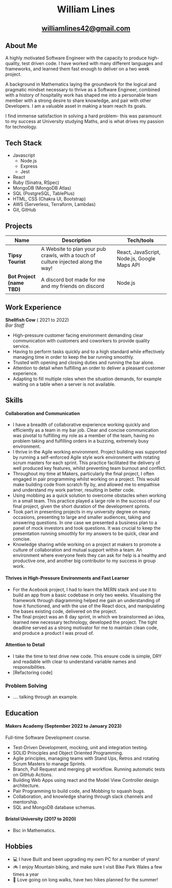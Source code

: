 <div align="center">

# William Lines

## williamlines42@gmail.com

</div>

## About Me

A highly motivated Software Engineer with the capacity to produce high-quality, test driven code. I have worked with many different languages and frameworks, and learned them fast enough to deliver on a two week project.

A background in Mathematics laying the groundwork for the logical and pragmatic mindset necessary to thrive as a Software Engineer, combined with a history of hospitality work has shaped me into a personable team member with a strong desire to share knowledge, and pair with other Developers. I am a valuable asset in making a team reach its goals.

I find immense satisfaction in solving a hard problem- this was paramount to my success at University studying Maths, and is what drives my passion for technology.

## Tech Stack

- Javascript
  - Node.js
  - Express
  - Jest
- React
- Ruby (Sinatra, RSpec)
- MongoDB (MongoDB Atlas)
- SQL (PostgreSQL, TablePlus)
- HTML, CSS (Chakra UI, Bootstrap)
- AWS (Serverless, Terraform, Lambdas)
- Git, GitHub

## Projects

| Name                       | Description                                                                        | Tech/tools                                  |
| -------------------------- | ---------------------------------------------------------------------------------- | ------------------------------------------- |
| **Tipsy Tourist**          | A Website to plan your pub crawls, with a touch of culture injected along the way! | React, JavaScript, Node.js, Google Maps API |
| **Bot Project (name TBD)** | A discord bot made for me and my friends on discord                                | Node.js                                     |

## Work Experience

**Shellfish Cow** ( 2021 to 2022)  
_Bar Staff_

- High-pressure customer facing environment demanding clear communication with customers and coworkers to provide quality service.
- Having to perform tasks quickly and to a high standard while effectively managing time in order to keep the bar running smoothly.
- Trusted with opening and closing duties and running the bar alone.
- Attention to detail when fulfilling an order to deliver a pleasant customer experience.
- Adapting to fill multiple roles when the situation demands, for example waiting on a table when a server is not available.

## Skills

#### Collaboration and Communication

<!-- PICK THE BEST OF THESE!!! -->

- I have a breadth of collaborative experience working quickly and efficiently as a team in my bar job. Clear and concise communication was pivotal to fulfilling my role as a member of the team, having no problem taking and fulfilling orders in a buzzing, extremely busy environment.
- I thrive in the Agile working environment. Project building was supported by running a self-enforced Agile style work environment with rotating scrum masters for each sprint. This practice facilitated the delivery of well produced key features, whilst preventing team burnout and conflict.
- Throughout my time at Makers, particularly the final project, I often engaged in pair programming whilst working on a project. This would make building code from scratch fly by, and allowed me to empathise and understand my work partner, resulting in better code.
- Using mobbing as a quick solution to overcome obstacles when working in a small team. This practice played a large role in the success of our final project, given the short duration of the development sprints.
- Took part in presenting projects in my university degree on many occasions, presenting to large and smaller audiences, taking and answering questions. In one case we presented a business plan to a panel of mock investors and took questions. It was crucial to keep the presentation running smoothly for my answers to be quick, clear and concise.
- Knowledge sharing while working on a project at makers to promote a culture of collaboration and mutual support within a team. An environment where everyone feels they can ask for help is a healthy and productive one, and another big contributor to my success in group work.

#### Thrives in High-Pressure Environments and Fast Learner

- For the Acebook project, I had to learn the MERN stack and use it to build an app from a basic codebase in only two weeks. Visualising the framework through diagramming helped me gain an understanding of how it functioned, and with the use of the React docs, and manipulating the bases existing code, delivered on the project.
- The final project was an 8 day sprint, in which we brainstormed an idea, learned new necessary technology, developed the project. The tight deadline served as a strong motivator for me to maintain clean code, and produce a product I was proud of.

#### Attention to Detail

- I take the time to test drive new code. This ensure code is simple, DRY and readable with clear to understand variable names and responsibilities.
- [Refactoring code]

### Problem Solving

- .... talking through an example.

## Education

#### Makers Academy (September 2022 to January 2023)

Full-time Software Development course.

- Test-Driven Development, mocking, unit and integration testing.
- SOLID Principles and Object Oriented Programming.
- Agile principles, managing teams with Stand Ups, Retros and rotating Scrum Masters to manage Sprints.
- Branch, Pull Request and merging git workflow. Running automatic tests on GitHub Actions.
- Building Web Apps using react and the Model View Controller design architecture.
- Pair Programming to build code, and Mobbing to squash bugs.
- Collaboration, and knowledge sharing through slack channels and mentorship.
- SQL and MongoDB database schemas.

#### Bristol University (2017 to 2020)

- Bsc in Mathematics.

## Hobbies

- :computer: I have Built and been upgrading my own PC for a number of years!
- :bike: I enjoy Mountain biking, and make sure I visit Bike Park Wales a few times a year
- 🥾 Love going on long walks, have two hikes planned for the summer!
